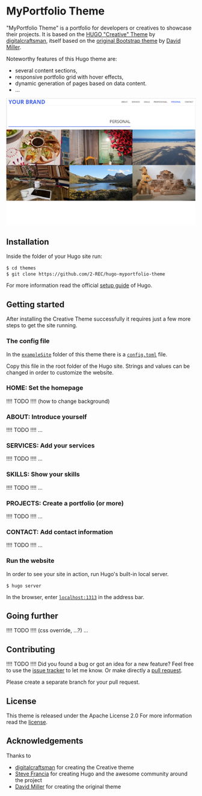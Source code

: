 # MyPortfolio Theme

"MyPortfolio Theme" is a portfolio for developers or creatives to showcase their projects.
It is based on the [HUGO "Creative" Theme](//github.com/digitalcraftsman/hugo-creative-theme) by [digitalcraftsman](//github.com/digitalcraftsman), itself based on the [original Bootstrap theme](//github.com/IronSummitMedia/startbootstrap-creative) by [David Miller](//github.com/davidtmiller).

Noteworthy features of this Hugo theme are:
- several content sections,
- responsive portfolio grid with hover effects,
- dynamic generation of pages based on data content.
- ...

![Hugo MyPortfolio Theme Screenshot](https://github.com/2-REC/hugo-myportfolio-theme/blob/master/images/screenshot.png)


## Installation

Inside the folder of your Hugo site run:

    $ cd themes
    $ git clone https://github.com/2-REC/hugo-myportfolio-theme

For more information read the official [setup guide](//gohugo.io/overview/installing/) of Hugo.


## Getting started

After installing the Creative Theme successfully it requires just a few more steps to get the site running.


### The config file

In the [`exampleSite`](//github.com/2-REC/hugo-myportfolio-theme/tree/master/exampleSite) folder of this theme there is a [`config.toml`](
//github.com/2-REC/hugo-myportfolio-theme/blob/master/exampleSite/config.toml) file.

Copy this file in the root folder of the Hugo site.
Strings and values can be changed in order to customize the website.


### HOME: Set the homepage

!!!! TODO !!!!
(how to change background)


### ABOUT: Introduce yourself

!!!! TODO !!!!
...


### SERVICES: Add your services

!!!! TODO !!!!
...


### SKILLS: Show your skills

!!!! TODO !!!!
...


### PROJECTS: Create a portfolio (or more)

!!!! TODO !!!!
...


### CONTACT: Add contact information

!!!! TODO !!!!
...


### Run the website

In order to see your site in action, run Hugo's built-in local server. 

    $ hugo server

In the browser, enter [`localhost:1313`](http://localhost:1313) in the address bar.


## Going further

!!!! TODO !!!!
(css override, ...?)
...


## Contributing

!!!! TODO !!!!
Did you found a bug or got an idea for a new feature?
Feel free to use the [issue tracker](//github.com/...theme.../issues) to let me know.
Or make directly a [pull request](//github.com/...theme.../pulls).

Please create a separate branch for your pull request.


## License

This theme is released under the Apache License 2.0 For more information read the [license](//github.com/2-REC/hugo-myportfolio-theme/blob/master/LICENSE).


## Acknowledgements

Thanks to 

- [digitalcraftsman](//github.com/digitalcraftsman) for creating the Creative theme
- [Steve Francia](//github.com/spf13) for creating Hugo and the awesome community around the project
- [David Miller](//github.com/davidtmiller) for creating the original theme
